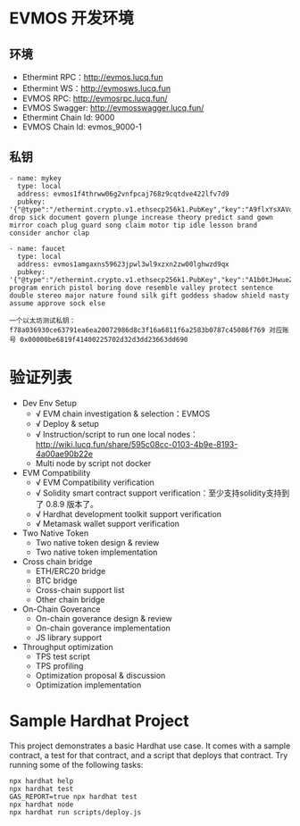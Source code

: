# EVMOS 开发环境
## 环境
* Ethermint RPC：http://evmos.lucq.fun
* Ethermint WS：http://evmosws.lucq.fun
* EVMOS RPC: http://evmosrpc.lucq.fun/
* EVMOS Swagger: http://evmosswagger.lucq.fun/
* Ethermint Chain Id: 9000
* EVMOS Chain Id: evmos_9000-1

## 私钥
```
- name: mykey
  type: local
  address: evmos1f4thrww06g2vnfpcaj768z9cqtdve422lfv7d9
  pubkey: '{"@type":"/ethermint.crypto.v1.ethsecp256k1.PubKey","key":"A9flxYsXAVoi72lh8n3ouVzxmORuF9/fz53lM+l4v5VR"}'
drop sick document govern plunge increase theory predict sand gown mirror coach plug guard song claim motor tip idle lesson brand consider anchor clap

- name: faucet
  type: local
  address: evmos1amgaxns59623jpwl3wl9xzxn2zw00lghwzd9qx
  pubkey: '{"@type":"/ethermint.crypto.v1.ethsecp256k1.PubKey","key":"A1b0tJHwueZkj/Zp1lYgyLNJ3eknw0rUoF5pOXdvf+6a"}'
program enrich pistol boring dove resemble valley protect sentence double stereo major nature found silk gift goddess shadow shield nasty assume approve sock else

一个以太坊测试私钥：f78a036930ce63791ea6ea20072986d8c3f16a6811f6a2583b0787c45086f769 对应账号 0x00000be6819f41400225702d32d3dd23663dd690
```

# 验证列表
* Dev Env Setup	
	* √ EVM chain investigation & selection：EVMOS
	* √ Deploy & setup
	* √ Instruction/script to run one local nodes：http://wiki.lucq.fun/share/595c08cc-0103-4b9e-8193-4a00ae90b22e
	* Multi node by script not docker
* EVM Compatibility	
	* √ EVM Compatibility verification
	* √ Solidity smart contract support verification：至少支持solidity支持到了 0.8.9 版本了。
	* √ Hardhat development toolkit support verification
	* √ Metamask wallet support verification
* Two Native Token	
	* Two native token design & review
	* Two native token implementation
* Cross chain bridge	
	* ETH/ERC20 bridge
	* BTC bridge
	* Cross-chain support list
	* Other chain bridge
* On-Chain Goverance	
	* On-chain goverance design & review
	* On-chain goverance implementation
	* JS library support
* Throughput optimization	
	* TPS test script
	* TPS profiling
	* Optimization proposal & discussion
	* Optimization implementation


# Sample Hardhat Project

This project demonstrates a basic Hardhat use case. It comes with a sample contract, a test for that contract, and a script that deploys that contract.
Try running some of the following tasks:

```shell
npx hardhat help
npx hardhat test
GAS_REPORT=true npx hardhat test
npx hardhat node
npx hardhat run scripts/deploy.js
```
